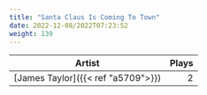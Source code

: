```yaml
---
title: "Santa Claus Is Coming To Town"
date: 2022-12-08/2022T07:23:52
weight: 139
---
```




 Artist | Plays 
----- | -----:
[James Taylor]({{< ref "a5709">}}) | 2
